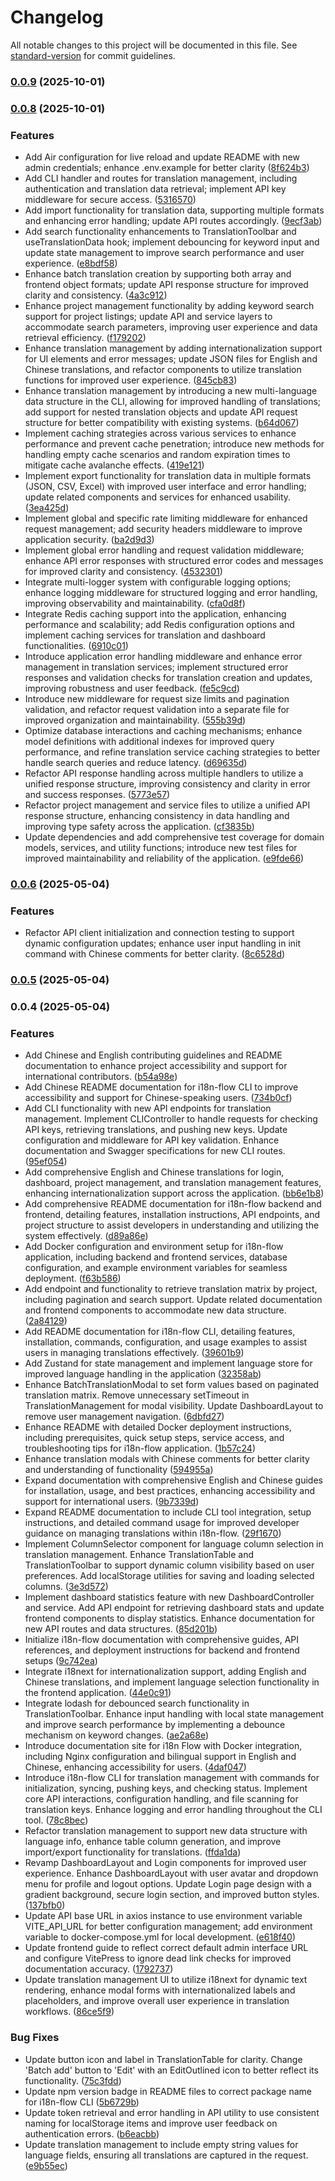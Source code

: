 # Changelog

All notable changes to this project will be documented in this file. See [standard-version](https://github.com/conventional-changelog/standard-version) for commit guidelines.

### [0.0.9](https://github.com/cerebralatlas/i18n-flow/compare/v0.0.8...v0.0.9) (2025-10-01)

### [0.0.8](https://github.com/cerebralatlas/i18n-flow/compare/v0.0.6...v0.0.8) (2025-10-01)


### Features

* Add Air configuration for live reload and update README with new admin credentials; enhance .env.example for better clarity ([8f624b3](https://github.com/cerebralatlas/i18n-flow/commit/8f624b3d4451915a95581c46d01827a8c4604ee0))
* Add CLI handler and routes for translation management, including authentication and translation data retrieval; implement API key middleware for secure access. ([5316570](https://github.com/cerebralatlas/i18n-flow/commit/53165702ce56c59cb697b929c8d25e79842af883))
* Add import functionality for translation data, supporting multiple formats and enhancing error handling; update API routes accordingly. ([9ecf3ab](https://github.com/cerebralatlas/i18n-flow/commit/9ecf3ab8cd84087a9e88e87a2b29e58aaf8af58d))
* Add search functionality enhancements to TranslationToolbar and useTranslationData hook; implement debouncing for keyword input and update state management to improve search performance and user experience. ([e8bdf58](https://github.com/cerebralatlas/i18n-flow/commit/e8bdf58af6087c02c101f2ca94d42285c34f6335))
* Enhance batch translation creation by supporting both array and frontend object formats; update API response structure for improved clarity and consistency. ([4a3c912](https://github.com/cerebralatlas/i18n-flow/commit/4a3c9123524670747e1bb8875d65f041f6f84944))
* Enhance project management functionality by adding keyword search support for project listings; update API and service layers to accommodate search parameters, improving user experience and data retrieval efficiency. ([f179202](https://github.com/cerebralatlas/i18n-flow/commit/f1792023d58b839719fba173cebc40fbe5f26cc8))
* Enhance translation management by adding internationalization support for UI elements and error messages; update JSON files for English and Chinese translations, and refactor components to utilize translation functions for improved user experience. ([845cb83](https://github.com/cerebralatlas/i18n-flow/commit/845cb83d361c91d14187ebe867a05a2955ba4a6e))
* Enhance translation management by introducing a new multi-language data structure in the CLI, allowing for improved handling of translations; add support for nested translation objects and update API request structure for better compatibility with existing systems. ([b64d067](https://github.com/cerebralatlas/i18n-flow/commit/b64d0676c44447abe02f2e04d963ab652fb0a4aa))
* Implement caching strategies across various services to enhance performance and prevent cache penetration; introduce new methods for handling empty cache scenarios and random expiration times to mitigate cache avalanche effects. ([419e121](https://github.com/cerebralatlas/i18n-flow/commit/419e12111d351b08bbc909633047d510ff54a6fa))
* Implement export functionality for translation data in multiple formats (JSON, CSV, Excel) with improved user interface and error handling; update related components and services for enhanced usability. ([3ea425d](https://github.com/cerebralatlas/i18n-flow/commit/3ea425db4ecd0fdc9f1c9098f47137e6d7bcc9b7))
* Implement global and specific rate limiting middleware for enhanced request management; add security headers middleware to improve application security. ([ba2d9d3](https://github.com/cerebralatlas/i18n-flow/commit/ba2d9d3faa5a59075d0891de415367505734827e))
* Implement global error handling and request validation middleware; enhance API error responses with structured error codes and messages for improved clarity and consistency. ([4532301](https://github.com/cerebralatlas/i18n-flow/commit/4532301fc12f92c4a8bce1facda2db75008c6598))
* Integrate multi-logger system with configurable logging options; enhance logging middleware for structured logging and error handling, improving observability and maintainability. ([cfa0d8f](https://github.com/cerebralatlas/i18n-flow/commit/cfa0d8f74bcacc524d4274cfe47048fa282bd702))
* Integrate Redis caching support into the application, enhancing performance and scalability; add Redis configuration options and implement caching services for translation and dashboard functionalities. ([6910c01](https://github.com/cerebralatlas/i18n-flow/commit/6910c019bbfef19d190d2c5390c4e4374b41999f))
* Introduce application error handling middleware and enhance error management in translation services; implement structured error responses and validation checks for translation creation and updates, improving robustness and user feedback. ([fe5c9cd](https://github.com/cerebralatlas/i18n-flow/commit/fe5c9cdfeeacd7c8a98d54dc780a27ec77f1e2f4))
* Introduce new middleware for request size limits and pagination validation, and refactor request validation into a separate file for improved organization and maintainability. ([555b39d](https://github.com/cerebralatlas/i18n-flow/commit/555b39d65e993ac309d3e83d85dd684d4f9a0600))
* Optimize database interactions and caching mechanisms; enhance model definitions with additional indexes for improved query performance, and refine translation service caching strategies to better handle search queries and reduce latency. ([d69635d](https://github.com/cerebralatlas/i18n-flow/commit/d69635d9ed0b85d7519586f51f8439314bb08d72))
* Refactor API response handling across multiple handlers to utilize a unified response structure, improving consistency and clarity in error and success responses. ([5773e57](https://github.com/cerebralatlas/i18n-flow/commit/5773e5702ce92c5ea5ffce46f5f0d0e0761fc557))
* Refactor project management and service files to utilize a unified API response structure, enhancing consistency in data handling and improving type safety across the application. ([cf3835b](https://github.com/cerebralatlas/i18n-flow/commit/cf3835b2f3a9129fe8018571c00d9286be3446bb))
* Update dependencies and add comprehensive test coverage for domain models, services, and utility functions; introduce new test files for improved maintainability and reliability of the application. ([e9fde66](https://github.com/cerebralatlas/i18n-flow/commit/e9fde660880a13c0696d80a50b54a3d8344fe014))

### [0.0.6](https://github.com/cerebralatlas/i18n-flow/compare/v0.0.5...v0.0.6) (2025-05-04)


### Features

* Refactor API client initialization and connection testing to support dynamic configuration updates; enhance user input handling in init command with Chinese comments for better clarity. ([8c6528d](https://github.com/cerebralatlas/i18n-flow/commit/8c6528d5b3b08e0b1d88219482d2ef29f1b10d46))

### [0.0.5](https://github.com/cerebralatlas/i18n-flow/compare/v0.0.4...v0.0.5) (2025-05-04)

### 0.0.4 (2025-05-04)


### Features

* Add Chinese and English contributing guidelines and README documentation to enhance project accessibility and support for international contributors. ([b54a98e](https://github.com/cerebralatlas/i18n-flow/commit/b54a98e64b68d3391a77df92b08c971b83e0b053))
* Add Chinese README documentation for i18n-flow CLI to improve accessibility and support for Chinese-speaking users. ([734b0cf](https://github.com/cerebralatlas/i18n-flow/commit/734b0cf0d3a5b50ad5a7c698fb9597b6a9e342c5))
* Add CLI functionality with new API endpoints for translation management. Implement CLIController to handle requests for checking API keys, retrieving translations, and pushing new keys. Update configuration and middleware for API key validation. Enhance documentation and Swagger specifications for new CLI routes. ([95ef054](https://github.com/cerebralatlas/i18n-flow/commit/95ef054e78b8bf4a75e063279dfb658723354e25))
* Add comprehensive English and Chinese translations for login, dashboard, project management, and translation management features, enhancing internationalization support across the application. ([bb6e1b8](https://github.com/cerebralatlas/i18n-flow/commit/bb6e1b84242cd0c592c8c5b1304d14bb0fbdeda2))
* Add comprehensive README documentation for i18n-flow backend and frontend, detailing features, installation instructions, API endpoints, and project structure to assist developers in understanding and utilizing the system effectively. ([d89a86e](https://github.com/cerebralatlas/i18n-flow/commit/d89a86e2848d52640d92ff7a0995141ab55abf4e))
* Add Docker configuration and environment setup for i18n-flow application, including backend and frontend services, database configuration, and example environment variables for seamless deployment. ([f63b586](https://github.com/cerebralatlas/i18n-flow/commit/f63b586cdba07945eebfccc63d908d7978a52784))
* Add endpoint and functionality to retrieve translation matrix by project, including pagination and search support. Update related documentation and frontend components to accommodate new data structure. ([2a84129](https://github.com/cerebralatlas/i18n-flow/commit/2a841298ea62cf2e07f5a74cc5fe0e908af32ad5))
* Add README documentation for i18n-flow CLI, detailing features, installation, commands, configuration, and usage examples to assist users in managing translations effectively. ([39601b9](https://github.com/cerebralatlas/i18n-flow/commit/39601b95d44dc2f6ff4cf3c05642ade330cc1e9f))
* Add Zustand for state management and implement language store for improved language handling in the application ([32358ab](https://github.com/cerebralatlas/i18n-flow/commit/32358ab85d0f97cbeb0dea6de0179a5e681215aa))
* Enhance BatchTranslationModal to set form values based on paginated translation matrix. Remove unnecessary setTimeout in TranslationManagement for modal visibility. Update DashboardLayout to remove user management navigation. ([6dbfd27](https://github.com/cerebralatlas/i18n-flow/commit/6dbfd27166239df6456bc2ca251424b2b75a6c00))
* Enhance README with detailed Docker deployment instructions, including prerequisites, quick setup steps, service access, and troubleshooting tips for i18n-flow application. ([1b57c24](https://github.com/cerebralatlas/i18n-flow/commit/1b57c2437d2b426a08740f0070eb571d1ec70d71))
* Enhance translation modals with Chinese comments for better clarity and understanding of functionality ([594955a](https://github.com/cerebralatlas/i18n-flow/commit/594955a42370b276239a51a45da9e0c42be08bda))
* Expand documentation with comprehensive English and Chinese guides for installation, usage, and best practices, enhancing accessibility and support for international users. ([9b7339d](https://github.com/cerebralatlas/i18n-flow/commit/9b7339d11a71b188532b0832ceadcfee0ad9a371))
* Expand README documentation to include CLI tool integration, setup instructions, and detailed command usage for improved developer guidance on managing translations within i18n-flow. ([29f1670](https://github.com/cerebralatlas/i18n-flow/commit/29f16705241e1f3f101a90dc5180a4e394a1e337))
* Implement ColumnSelector component for language column selection in translation management. Enhance TranslationTable and TranslationToolbar to support dynamic column visibility based on user preferences. Add localStorage utilities for saving and loading selected columns. ([3e3d572](https://github.com/cerebralatlas/i18n-flow/commit/3e3d572ec1caab176bba193d8cb6ebd84fede546))
* Implement dashboard statistics feature with new DashboardController and service. Add API endpoint for retrieving dashboard stats and update frontend components to display statistics. Enhance documentation for new API routes and data structures. ([85d201b](https://github.com/cerebralatlas/i18n-flow/commit/85d201b9fcd8c313d62e54a9395aea88bd4e2f46))
* Initialize i18n-flow documentation with comprehensive guides, API references, and deployment instructions for backend and frontend setups ([9c742ea](https://github.com/cerebralatlas/i18n-flow/commit/9c742eaa8c631b6324d4fd7b698c7a93fe391428))
* Integrate i18next for internationalization support, adding English and Chinese translations, and implement language selection functionality in the frontend application. ([44e0c91](https://github.com/cerebralatlas/i18n-flow/commit/44e0c9140d4a0b157ffbdd1b0efa7190f1f57cb7))
* Integrate lodash for debounced search functionality in TranslationToolbar. Enhance input handling with local state management and improve search performance by implementing a debounce mechanism on keyword changes. ([ae2a68e](https://github.com/cerebralatlas/i18n-flow/commit/ae2a68ed70054a184e7346de95e2eeb7de01d6f4))
* Introduce documentation site for i18n Flow with Docker integration, including Nginx configuration and bilingual support in English and Chinese, enhancing accessibility for users. ([4daf047](https://github.com/cerebralatlas/i18n-flow/commit/4daf047c277ecd33f26aa1d520e64d30fbdac57f))
* Introduce i18n-flow CLI for translation management with commands for initialization, syncing, pushing keys, and checking status. Implement core API interactions, configuration handling, and file scanning for translation keys. Enhance logging and error handling throughout the CLI tool. ([78c8bec](https://github.com/cerebralatlas/i18n-flow/commit/78c8bec80e1adddb2ec05f5f729d34373d3c1029))
* Refactor translation management to support new data structure with language info, enhance table column generation, and improve import/export functionality for translations. ([ffda1da](https://github.com/cerebralatlas/i18n-flow/commit/ffda1da1064a1297278714f886df53e4ec9dc613))
* Revamp DashboardLayout and Login components for improved user experience. Enhance DashboardLayout with user avatar and dropdown menu for profile and logout options. Update Login page design with a gradient background, secure login section, and improved button styles. ([137bfb0](https://github.com/cerebralatlas/i18n-flow/commit/137bfb02b4ac12e7440fe668efde5e1b00d6aaa8))
* Update API base URL in axios instance to use environment variable VITE_API_URL for better configuration management; add environment variable to docker-compose.yml for local development. ([e618f40](https://github.com/cerebralatlas/i18n-flow/commit/e618f403a572bbfafdc66c43c2fdcae738f8be4d))
* Update frontend guide to reflect correct default admin interface URL and configure VitePress to ignore dead link checks for improved documentation accuracy. ([1792737](https://github.com/cerebralatlas/i18n-flow/commit/1792737442696150843d820da1a0acb172c60f4c))
* Update translation management UI to utilize i18next for dynamic text rendering, enhance modal forms with internationalized labels and placeholders, and improve overall user experience in translation workflows. ([86ce5f9](https://github.com/cerebralatlas/i18n-flow/commit/86ce5f9bff713ae0ac93cda11ef7da28030d3a29))


### Bug Fixes

* Update button icon and label in TranslationTable for clarity. Change 'Batch add' button to 'Edit' with an EditOutlined icon to better reflect its functionality. ([75c3fdd](https://github.com/cerebralatlas/i18n-flow/commit/75c3fdd05f24be62cb261fe2ea3fb431f88963e3))
* Update npm version badge in README files to correct package name for i18n-flow CLI ([5b6729b](https://github.com/cerebralatlas/i18n-flow/commit/5b6729ba615ba81b44bf1d834d0c61bd19bbc1b3))
* Update token retrieval and error handling in API utility to use consistent naming for localStorage items and improve user feedback on authentication errors. ([b6eacbb](https://github.com/cerebralatlas/i18n-flow/commit/b6eacbb22faba6a564f8737e3ad85c473061d958))
* Update translation management to include empty string values for language fields, ensuring all translations are captured in the request. ([e9b55ec](https://github.com/cerebralatlas/i18n-flow/commit/e9b55ec9b5ba8649a68c56b3ad75cdc317facbbd))
